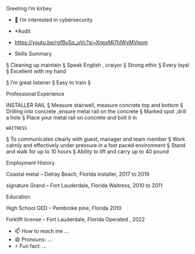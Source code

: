 Greeting I’m kirbey
- 👀 I’m interested in cybersecurity
- *Audit
- https://youtu.be/rgfBvSq_uVc?si=XnpxMi7hlWvMVqom
  
- Skills Summary 
 
§  Cleaning up maintain
§  Speak English , craiyor
§  Strong ethic
§  Every loyal
§  Excellent with my hand
 
§  I’m great listener
§  Easy to train
§  
 
 
Professional Experience
 
INSTALLER RAIL
§  Measure stairwell, measure concrete top and bottom
§  Drilling into concrete ,ensure metal rail on the concrete
§  Marked spot ,drill a hole
§  Place your metal rail on concrete and bolt it in
 
    WAITRESS
§  To communicates clearly with guest, manager and team member
§  Work calmly and effectively under pressure in a fast paced environment
§  Stand and walk for up to 10 hours
§  Ability to lift and carry up to 40 pound
 
Employment History
 
Coastal metal – Delray Beach, Florida
installer, 2017 to 2019
 
signature Grand – Fort Lauderdale, Florida
Waitress, 2010 to 2011
 
Education
 
High School GED – Pembroke pine, Florida
  2010
 
Forklift license  – Fort Lauderdale, Florida
Operated , 2022
- 📫 How to reach me ...
- 😄 Pronouns: ...
- ⚡ Fun fact: ...

<!---
supremekirbey/supremekirbey is a ✨ special ✨ repository because its `README.md` (this file) appears on your GitHub profile.
You can click the Preview link to take a look at your changes.
--->
